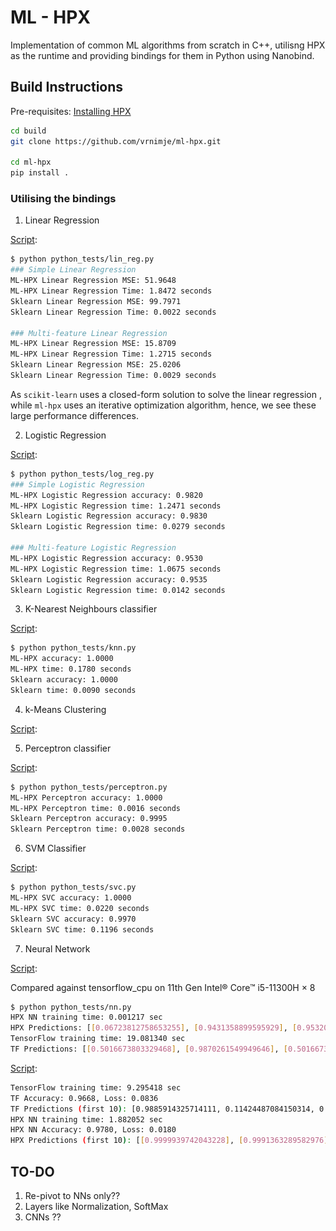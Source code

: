 # ML - HPX

Implementation of common ML algorithms from scratch in C++, utilisng HPX as the runtime and providing bindings for them in Python using Nanobind.

## Build Instructions
Pre-requisites: [Installing HPX](https://hpx-docs.stellar-group.org/latest/html/quickstart.html)

```sh
cd build
git clone https://github.com/vrnimje/ml-hpx.git

cd ml-hpx
pip install .
```

### Utilising the bindings

1. Linear Regression

[Script](./python_tests/lin_reg.py):

```sh
$ python python_tests/lin_reg.py
### Simple Linear Regression
ML-HPX Linear Regression MSE: 51.9648
ML-HPX Linear Regression Time: 1.8472 seconds
Sklearn Linear Regression MSE: 99.7971
Sklearn Linear Regression Time: 0.0022 seconds

### Multi-feature Linear Regression
ML-HPX Linear Regression MSE: 15.8709
ML-HPX Linear Regression Time: 1.2715 seconds
Sklearn Linear Regression MSE: 25.0206
Sklearn Linear Regression Time: 0.0029 seconds
```

As `scikit-learn` uses a closed-form solution to solve the linear regression , while `ml-hpx` uses an iterative optimization algorithm, hence, we see these large performance differences.

2. Logistic Regression

[Script](./python_tests/log_reg.py):

```sh
$ python python_tests/log_reg.py
### Simple Logistic Regression
ML-HPX Logistic Regression accuracy: 0.9820
ML-HPX Logistic Regression time: 1.2471 seconds
Sklearn Logistic Regression accuracy: 0.9830
Sklearn Logistic Regression time: 0.0279 seconds

### Multi-feature Logistic Regression
ML-HPX Logistic Regression accuracy: 0.9530
ML-HPX Logistic Regression time: 1.0675 seconds
Sklearn Logistic Regression accuracy: 0.9535
Sklearn Logistic Regression time: 0.0142 seconds
```

3. K-Nearest Neighbours classifier

[Script](./python_tests/knn.py):

```sh
$ python python_tests/knn.py
ML-HPX accuracy: 1.0000
ML-HPX time: 0.1780 seconds
Sklearn accuracy: 1.0000
Sklearn time: 0.0090 seconds
```

4. k-Means Clustering

[Script](./python_tests/kmeans.py):

5. Perceptron classifier

[Script](./python_tests/perceptron.py):

```sh
$ python python_tests/perceptron.py
ML-HPX Perceptron accuracy: 1.0000
ML-HPX Perceptron time: 0.0016 seconds
Sklearn Perceptron accuracy: 0.9995
Sklearn Perceptron time: 0.0028 seconds
```

6. SVM Classifier

[Script](./python_tests/svc.py):

```sh
$ python python_tests/svc.py
ML-HPX SVC accuracy: 1.0000
ML-HPX SVC time: 0.0220 seconds
Sklearn SVC accuracy: 0.9970
Sklearn SVC time: 0.1196 seconds
```

7. Neural Network

[Script](./python_tests/nn.py):

Compared against tensorflow_cpu on 11th Gen Intel® Core™ i5-11300H × 8

```sh
$ python python_tests/nn.py
HPX NN training time: 0.001217 sec
HPX Predictions: [[0.06723812758653255], [0.9431358899595929], [0.9532029734896459], [0.050276559281559836]]
TensorFlow training time: 19.081340 sec
TF Predictions: [[0.5016673803329468], [0.9870261549949646], [0.5016673803329468], [0.010493488050997257]]
```
[Script](./python_tests/nn_2.py):

```sh
TensorFlow training time: 9.295418 sec
TF Accuracy: 0.9668, Loss: 0.0836
TF Predictions (first 10): [0.9885914325714111, 0.11424487084150314, 0.014540525153279305, 0.007555932737886906, 0.00012698175851255655, 0.9988582730293274, 0.09589959681034088, 0.9277084469795227, 0.9998912215232849, 0.12737293541431427]
HPX NN training time: 1.882052 sec
HPX NN Accuracy: 0.9780, Loss: 0.0180
HPX Predictions (first 10): [[0.9999939742043228], [0.9991363289582976], [1.195073234278672e-06], [5.306765734111496e-07], [7.105306254994499e-08], [0.9999999200370617], [0.0014173977894342772], [0.9998889419155234], [0.9998085469481175], [0.001822480821572805]]
```

<!--## Misc. Benchmarks

### 1. Simple Linear Regression (One Variable), using Gradient Descent
[linear_reg.cpp](./linear_reg.cpp)

<img src="https://miro.medium.com/v2/resize:fit:900/1*G3evFxIAlDchOx5Wl7bV5g.png" width="100%">

- Linear Regression GD, seq for-loop: Used a classic for loop for performing Gradient Descent (GD)
- Linear Regression GD, STL, seq: Using [`std::transform_reduce`](https://en.cppreference.com/w/cpp/algorithm/transform_reduce)
- Linear Regression GD, STL, par: Using `std::transform_reduce` with [`std::execution::par`](https://en.cppreference.com/w/cpp/algorithm/execution_policy_tag) execution policy
- Linear Regression GD, HPX, par: Using [`hpx::transform_reduce`](https://hpx-docs.stellar-group.org/latest/html/libs/core/algorithms/api/transform_reduce.html) with [`hpx::execution::par`](https://hpx-docs.stellar-group.org/branches/master/html/libs/core/executors/api/execution_policy.html) execution policy

Results with [dataset containing 10000 points](./datasets/linear_regressor_dataset_10000.csv):
```sh
$ ./build/linear_reg datasets/linear_regressor_dataset_10000.csv
Final Parameters: W = 2.577991, B = -0.136139
Final Parameters: W = 2.514959, B = 3.057930
Final Parameters: W = 2.530195, B = 2.043939
Final Parameters: W = 2.523242, B = 2.506657
Results:

name: Sequential GD, for-loop,
executor: seq,
average: 0.72105570925


name: Linear Regression GD, STL, seq,
executor: seq  ,
average: 0.961342297166667


name: Linear Regression, GD, STL, par,
executor: std::execution::par,
average: 0.945831261333333


name: Linear Regression, GD, HPX, par,
executor: hpx::execution::par,
average: 0.51301071275

```

Note: Execution time of each implementation is averaged for 25 runs

Plot:

<img src="./assets/linear_reg.png" width="100%">

### 2. Simple Logistic Regression (One Variable), using Gradient Descent
[log_reg.cpp](./log_reg.cpp)

Results with [dataset containing 10000 points](./datasets/logistic_regression_dataset_10000.csv):

```sh
Results:

name: Sequential GD, for-loop
executor: seq
average: 9.99655853479999999983e-01
Final Parameters: W = 0.129403, B = -0.390624
Accuracy: 0.976667

name: Logistic Regression GD, STL, seq
executor: seq
average: 1.01029237284000000005e+00
Final Parameters: W = 0.001630, B = -0.004954
Accuracy: 0.976333

name: Logistic Regression, GD, STL, par
executor: std::execution::par
average: 1.01217441688000000003e+00
Final Parameters: W = 0.105150, B = -0.318801
Accuracy: 0.976333

name: Logistic Regression, GD, HPX, par
executor: hpx::execution::par
average: 6.61743677679999999972e-01
Final Parameters: W = 0.002196, B = -0.006469
Accuracy: 0.977667
```

And the accuracy is comparable to [scikit-learn](./log_reg.py)

```sh
$ python3 log_reg.py
Accuracy: 0.98
```-->

## TO-DO

1. Re-pivot to NNs only??
2. Layers like Normalization, SoftMax
3. CNNs ??
